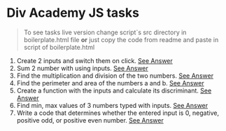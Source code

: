 # Div Academy JS tasks

> To see tasks live version change script`s src directory in boilerplate.html file **or** just copy the code from readme and paste in script of boilerplate.html

1. Create 2 inputs and switch them on click. [See Answer](1.html)
2. Sum 2 number with using inputs. [See Answer](2.html)
3. Find the multiplication and division of the two numbers. [See Answer](3.html)
4. Find the perimeter and area of the numbers a and b. [See Answer](4.html)
5. Create a function with the inputs and calculate its discriminant. [See Answer](5.html)
6. Find min, max values of 3 numbers typed with inputs. [See Answer](6.html)
7. Write a code that determines whether the entered input is 0, negative, positive odd, or positive even number. [See Answer](7.html)